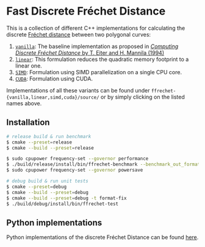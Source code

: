 # Fast Discrete Fréchet Distance 

This is a collection of different C++ implementations for calculating the discrete [Fréchet distance](https://en.wikipedia.org/wiki/Fr%C3%A9chet_distance) between two polygonal curves:

1. [`vanilla`](ffrechet-vanilla/source/ffrechet-vanilla.cpp): The baseline implementation as proposed in [_Computing Discrete Fréchet Distance_ by T. Eiter and H. Mannila (1994)][vanilla]
1. [`linear`](ffrechet-linear/source/ffrechet-linear.cpp): This formulation reduces the quadratic memory footprint to a linear one.
1. [`SIMD`](ffrechet-simd/source/ffrechet-simd.cpp): Formulation using SIMD parallelization on a single CPU core.
1. [`CUDA`](ffrechet-cuda/source/ffrechet-cuda.cu): Formulation using CUDA.

Implementations of all these variants can be found under `ffrechet-{vanilla,linear,simd,cuda}/source/` or by simply clicking on the listed names above.

## Installation

```bash
# release build & run benchmark
$ cmake --preset=release
$ cmake --build --preset=release

$ sudo cpupower frequency-set --governor performance
$ ./build/release/install/bin/ffrechet-benchmark --benchmark_out_format=json --benchmark_out=benchmark.json
$ sudo cpupower frequency-set --governor powersave
```

```bash
# debug build & run unit tests
$ cmake --preset=debug
$ cmake --build --preset=debug
$ cmake --build --preset=debug -t format-fix
$ ./build/debug/install/bin/ffrechet-test
```

## Python implementations

Python implementations of the discrete Fréchet Distance can be found [here][fast_frechet-python].

[vanilla]: http://www.kr.tuwien.ac.at/staff/eiter/et-archive/cdtr9464.pdf
[fast_frechet-python]: https://github.com/avitase/fast_frechet-python
